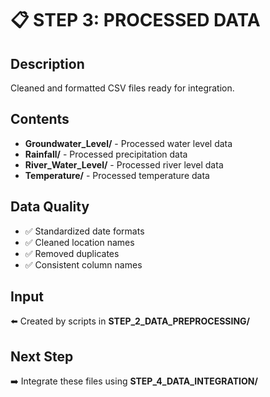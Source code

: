 # 📋 STEP 3: PROCESSED DATA

## Description
Cleaned and formatted CSV files ready for integration.

## Contents
- **Groundwater_Level/** - Processed water level data
- **Rainfall/** - Processed precipitation data
- **River_Water_Level/** - Processed river level data
- **Temperature/** - Processed temperature data

## Data Quality
- ✅ Standardized date formats
- ✅ Cleaned location names
- ✅ Removed duplicates
- ✅ Consistent column names

## Input
⬅️ Created by scripts in **STEP_2_DATA_PREPROCESSING/**

## Next Step
➡️ Integrate these files using **STEP_4_DATA_INTEGRATION/**
